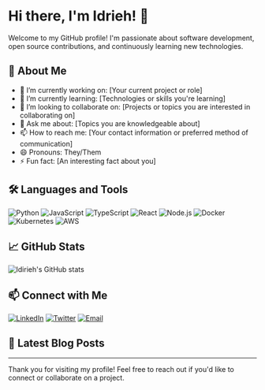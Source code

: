 # Hi there, I'm Idrieh! 👋

Welcome to my GitHub profile! I'm passionate about software development, open source contributions, and continuously learning new technologies.

## 🚀 About Me

- 🔭 I’m currently working on: [Your current project or role]
- 🌱 I’m currently learning: [Technologies or skills you're learning]
- 👯 I’m looking to collaborate on: [Projects or topics you are interested in collaborating on]
- 💬 Ask me about: [Topics you are knowledgeable about]
- 📫 How to reach me: [Your contact information or preferred method of communication]
- 😄 Pronouns: They/Them
- ⚡ Fun fact: [An interesting fact about you]

## 🛠️ Languages and Tools

![Python](https://img.shields.io/badge/-Python-3776AB?style=flat&logo=python&logoColor=white)
![JavaScript](https://img.shields.io/badge/-JavaScript-F7DF1E?style=flat&logo=javascript&logoColor=black)
![TypeScript](https://img.shields.io/badge/-TypeScript-007ACC?style=flat&logo=typescript&logoColor=white)
![React](https://img.shields.io/badge/-React-61DAFB?style=flat&logo=react&logoColor=black)
![Node.js](https://img.shields.io/badge/-Node.js-339933?style=flat&logo=nodedotjs&logoColor=white)
![Docker](https://img.shields.io/badge/-Docker-2496ED?style=flat&logo=docker&logoColor=white)
![Kubernetes](https://img.shields.io/badge/-Kubernetes-326CE5?style=flat&logo=kubernetes&logoColor=white)
![AWS](https://img.shields.io/badge/-AWS-232F3E?style=flat&logo=amazonaws&logoColor=white)

## 📈 GitHub Stats

![Idirieh's GitHub stats](https://github-readme-stats.vercel.app/api?username=idirieh&show_icons=true&theme=radical)

## 📫 Connect with Me

[![LinkedIn](https://img.shields.io/badge/LinkedIn-0077B5?style=flat&logo=linkedin&logoColor=white)](https://linkedin.com/in/yourprofile)
[![Twitter](https://img.shields.io/badge/Twitter-1DA1F2?style=flat&logo=twitter&logoColor=white)](https://twitter.com/yourprofile)
[![Email](https://img.shields.io/badge/Email-D14836?style=flat&logo=gmail&logoColor=white)](mailto:your.email@example.com)

## 📝 Latest Blog Posts

<!-- BLOG-POST-LIST:START -->
<!-- BLOG-POST-LIST:END -->

---

Thank you for visiting my profile! Feel free to reach out if you'd like to connect or collaborate on a project.
